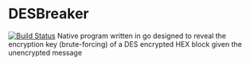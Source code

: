 # DESBreaker
[![Build Status](https://travis-ci.org/mtenrero/DESBreaker.svg?branch=master)](https://travis-ci.org/mtenrero/DESBreaker)
Native program written in go designed to reveal the encryption key (brute-forcing) of a DES encrypted HEX block given the unencrypted message
